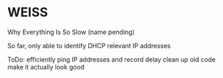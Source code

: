 # WEISS
Why Everything Is So Slow (name pending)
  
  So far, only able to identify DHCP relevant IP addresses
  
  ToDo:
    efficiently ping IP addresses and record delay
    clean up old code
    make it actually look good
